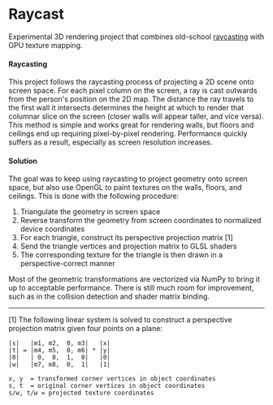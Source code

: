 # Raycast

Experimental 3D rendering project that combines old-school [raycasting](http://permadi.com/1996/05/ray-casting-tutorial-table-of-contents/) with GPU texture mapping.

#### Raycasting

This project follows the raycasting process of projecting a 2D scene onto screen space. For each pixel column on the screen, a ray is cast outwards from the person's position on the 2D map. The distance the ray travels to the first wall it intersects determines the height at which to render that columnar slice on the screen (closer walls will appear taller, and vice versa). This method is simple and works great for rendering walls, but floors and ceilings end up requiring pixel-by-pixel rendering. Performance quickly suffers as a result, especially as screen resolution increases.

#### Solution

The goal was to keep using raycasting to project geometry onto screen space, but also use OpenGL to paint textures on the walls, floors, and ceilings. This is done with the following procedure:

1. Triangulate the geometry in screen space
2. Reverse transform the geometry from screen coordinates to normalized device coordinates
3. For each triangle, construct its perspective projection matrix [1]
4. Send the triangle vertices and projection matrix to GLSL shaders
5. The corresponding texture for the triangle is then drawn in a perspective-correct manner

Most of the geometric transformations are vectorized via NumPy to bring it up to acceptable performance. There is still much room for improvement, such as in the collision detection and shader matrix binding.

---

[1] The following linear system is solved to construct a perspective projection matrix given four points on a plane:

```
|s|   |m1, m2,  0, m3|   |x|
|t| = |m4, m5,  0, m6| * |y|
|0|   | 0,  0,  1,  0|   |0|
|w|   |m7, m8,  0,  1|   |1|

x, y  = transformed corner vertices in object coordinates
s, t  = original corner vertices in object coordinates
s/w, t/w = projected texture coordinates
```